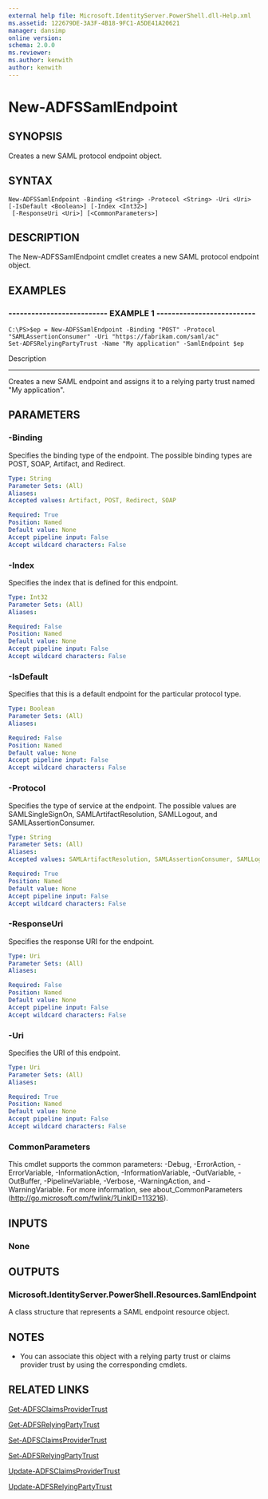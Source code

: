 ```yaml
---
external help file: Microsoft.IdentityServer.PowerShell.dll-Help.xml
ms.assetid: 122679DE-3A3F-4B18-9FC1-A5DE41A20621
manager: dansimp
online version: 
schema: 2.0.0
ms.reviewer:
ms.author: kenwith
author: kenwith
---
```


# New-ADFSSamlEndpoint

## SYNOPSIS
Creates a new SAML protocol endpoint object.

## SYNTAX

```
New-ADFSSamlEndpoint -Binding <String> -Protocol <String> -Uri <Uri> [-IsDefault <Boolean>] [-Index <Int32>]
 [-ResponseUri <Uri>] [<CommonParameters>]
```

## DESCRIPTION
The New-ADFSSamlEndpoint cmdlet creates a new SAML protocol endpoint object.

## EXAMPLES

### -------------------------- EXAMPLE 1 --------------------------
```
C:\PS>$ep = New-ADFSSamlEndpoint -Binding "POST" -Protocol "SAMLAssertionConsumer" -Uri "https://fabrikam.com/saml/ac"
Set-ADFSRelyingPartyTrust -Name "My application" -SamlEndpoint $ep
```

Description

-----------

Creates a new SAML endpoint and assigns it to a relying party trust named "My application".

## PARAMETERS

### -Binding
Specifies the binding type of the endpoint.
The possible binding types are POST, SOAP, Artifact, and Redirect.

```yaml
Type: String
Parameter Sets: (All)
Aliases: 
Accepted values: Artifact, POST, Redirect, SOAP

Required: True
Position: Named
Default value: None
Accept pipeline input: False
Accept wildcard characters: False
```

### -Index
Specifies the index that is defined for this endpoint.

```yaml
Type: Int32
Parameter Sets: (All)
Aliases: 

Required: False
Position: Named
Default value: None
Accept pipeline input: False
Accept wildcard characters: False
```

### -IsDefault
Specifies that this is a default endpoint for the particular protocol type.

```yaml
Type: Boolean
Parameter Sets: (All)
Aliases: 

Required: False
Position: Named
Default value: None
Accept pipeline input: False
Accept wildcard characters: False
```

### -Protocol
Specifies the type of service at the endpoint.
The possible values are SAMLSingleSignOn, SAMLArtifactResolution, SAMLLogout, and SAMLAssertionConsumer.

```yaml
Type: String
Parameter Sets: (All)
Aliases: 
Accepted values: SAMLArtifactResolution, SAMLAssertionConsumer, SAMLLogout, SAMLSingleSignOn

Required: True
Position: Named
Default value: None
Accept pipeline input: False
Accept wildcard characters: False
```

### -ResponseUri
Specifies the response URI for the endpoint.

```yaml
Type: Uri
Parameter Sets: (All)
Aliases: 

Required: False
Position: Named
Default value: None
Accept pipeline input: False
Accept wildcard characters: False
```

### -Uri
Specifies the URI of this endpoint.

```yaml
Type: Uri
Parameter Sets: (All)
Aliases: 

Required: True
Position: Named
Default value: None
Accept pipeline input: False
Accept wildcard characters: False
```

### CommonParameters
This cmdlet supports the common parameters: -Debug, -ErrorAction, -ErrorVariable, -InformationAction, -InformationVariable, -OutVariable, -OutBuffer, -PipelineVariable, -Verbose, -WarningAction, and -WarningVariable. For more information, see about_CommonParameters (http://go.microsoft.com/fwlink/?LinkID=113216).

## INPUTS

### None

## OUTPUTS

### Microsoft.IdentityServer.PowerShell.Resources.SamlEndpoint
A class structure that represents a SAML endpoint resource object.

## NOTES
* You can associate this object with a relying party trust or claims provider trust by using the corresponding cmdlets.

## RELATED LINKS

[Get-ADFSClaimsProviderTrust](./Get-ADFSClaimsProviderTrust.md)

[Get-ADFSRelyingPartyTrust](./Get-ADFSRelyingPartyTrust.md)

[Set-ADFSClaimsProviderTrust](./Set-ADFSClaimsProviderTrust.md)

[Set-ADFSRelyingPartyTrust](./Set-ADFSRelyingPartyTrust.md)

[Update-ADFSClaimsProviderTrust](./Update-ADFSClaimsProviderTrust.md)

[Update-ADFSRelyingPartyTrust](./Update-ADFSRelyingPartyTrust.md)

